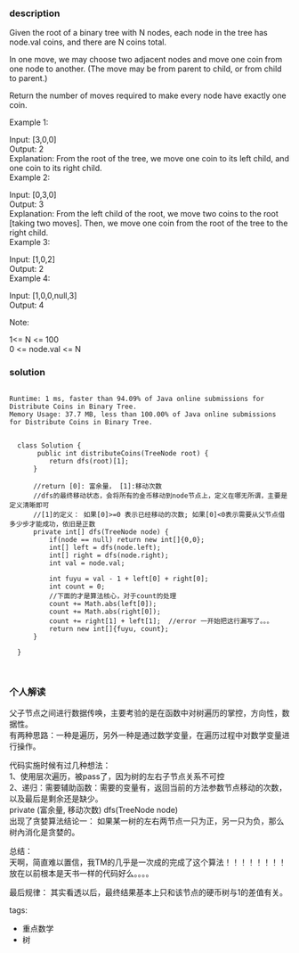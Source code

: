 ### description    
  Given the root of a binary tree with N nodes, each node in the tree has node.val coins, and there are N coins total.  
    
  In one move, we may choose two adjacent nodes and move one coin from one node to another.  (The move may be from parent to child, or from child to parent.)  
    
  Return the number of moves required to make every node have exactly one coin.  
    
     
    
  Example 1:  
    
    
    
  Input: [3,0,0]  
  Output: 2  
  Explanation: From the root of the tree, we move one coin to its left child, and one coin to its right child.  
  Example 2:  
    
    
    
  Input: [0,3,0]  
  Output: 3  
  Explanation: From the left child of the root, we move two coins to the root [taking two moves].  Then, we move one coin from the root of the tree to the right child.  
  Example 3:  
    
    
    
  Input: [1,0,2]  
  Output: 2  
  Example 4:  
    
    
    
  Input: [1,0,0,null,3]  
  Output: 4  
     
    
  Note:  
    
  1<= N <= 100  
  0 <= node.val <= N  
### solution    
```    
  
Runtime: 1 ms, faster than 94.09% of Java online submissions for Distribute Coins in Binary Tree.  
Memory Usage: 37.7 MB, less than 100.00% of Java online submissions for Distribute Coins in Binary Tree.  
  
  
  class Solution {  
       public int distributeCoins(TreeNode root) {  
          return dfs(root)[1];  
      }  
    
      //return [0]: 富余量， [1]:移动次数  
      //dfs的最终移动状态，会将所有的金币移动到node节点上，定义在哪无所谓，主要是定义清晰即可  
      //[1]的定义： 如果[0]>=0 表示已经移动的次数; 如果[0]<0表示需要从父节点借多少步才能成功，依旧是正数  
      private int[] dfs(TreeNode node) {  
          if(node == null) return new int[]{0,0};  
          int[] left = dfs(node.left);  
          int[] right = dfs(node.right);  
          int val = node.val;  
    
          int fuyu = val - 1 + left[0] + right[0];  
          int count = 0;  
          //下面的才是算法核心，对于count的处理  
          count += Math.abs(left[0]);     
          count += Math.abs(right[0]);     
          count += right[1] + left[1];  //error 一开始把这行漏写了。。。   
          return new int[]{fuyu, count};  
      }  
    
  }  
    
    
```    
    
### 个人解读    
  父子节点之间进行数据传唤，主要考验的是在函数中对树遍历的掌控，方向性，数据性。  
  有两种思路：一种是遍历，另外一种是通过数学变量，在遍历过程中对数学变量进行操作。  
    
  代码实施时候有过几种想法：  
  1、使用层次遍历，被pass了，因为树的左右子节点关系不可控  
  2、递归：需要辅助函数：需要的变量有，返回当前的方法参数节点移动的次数，以及最后是剩余还是缺少。  
  private (富余量, 移动次数) dfs(TreeNode node)  
  出现了贪婪算法结论一： 如果某一树的左右两节点一只为正，另一只为负，那么树內消化是贪婪的。  
    
  总结：  
  天啊，简直难以置信，我TM的几乎是一次成的完成了这个算法！！！！！！！！  
  放在以前根本是天书一样的代码好么。。。。  
    
  最后规律： 其实看透以后，最终结果基本上只和该节点的硬币树与1的差值有关。  
    
tags:    
  -  重点数学  
  -  树  
